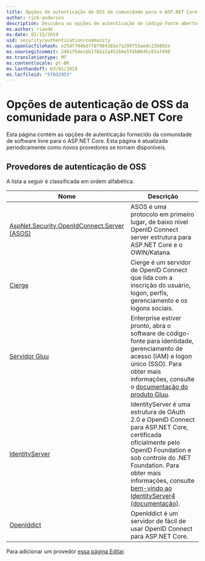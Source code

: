 ```yaml
---
title: Opções de autenticação de OSS da comunidade para o ASP.NET Core
author: rick-anderson
description: Descubra as opções de autenticação de código-fonte aberto para o ASP.NET Core.
ms.author: riande
ms.date: 02/15/2019
uid: security/authentication/community
ms.openlocfilehash: e25df794bdff8f904382e7a299755ae4c23b892e
ms.sourcegitcommit: 24b1f6decbb17bb22a45166e5fdb0845c65af498
ms.translationtype: MT
ms.contentlocale: pt-BR
ms.lasthandoff: 03/01/2019
ms.locfileid: "57032953"
---
```

# <a name="community-oss-authentication-options-for-aspnet-core"></a>Opções de autenticação de OSS da comunidade para o ASP.NET Core

Esta página contém as opções de autenticação fornecido da comunidade de software livre para o ASP.NET Core. Esta página é atualizada periodicamente como novos provedores se tornam disponíveis.

## <a name="oss-authentication-providers"></a>Provedores de autenticação de OSS

A lista a seguir é classificada em ordem alfabética.

| Nome | Descrição |
| ---- | ----------- |
| [AspNet.Security.OpenIdConnect.Server (ASOS)](https://github.com/aspnet-contrib/AspNet.Security.OpenIdConnect.Server) | ASOS é uma protocolo em primeiro lugar, de baixo nível OpenID Connect server estrutura para ASP.NET Core e o OWIN/Katana. |
| [Cierge](https://github.com/pwdless/Cierge) | Cierge é um servidor de OpenID Connect que lida com a inscrição do usuário, logon, perfis, gerenciamento e os logons sociais. |
| [Servidor Gluu](https://gluu.org/) | Enterprise estiver pronto, abra o software de código-fonte para identidade, gerenciamento de acesso (IAM) e logon único (SSO). Para obter mais informações, consulte o [documentação do produto Gluu](https://gluu.org/docs/). |
| [IdentityServer](https://identityserver.io/) | IdentityServer é uma estrutura de OAuth 2.0 e OpenID Connect para ASP.NET Core, certificada oficialmente pelo OpenID Foundation e sob controle do .NET Foundation. Para obter mais informações, consulte [bem-vindo ao IdentityServer4 (documentação)](https://identityserver4.readthedocs.io/en/latest/). |
| [OpenIddict](https://github.com/openiddict/openiddict-core) | OpenIddict é um servidor de fácil de usar OpenID Connect para ASP.NET Core. |

Para adicionar um provedor [essa página Editar](https://github.com/login?return_to=https%3A%2F%2Fgithub.com%2Faspnet%2FDocs%2Fedit%2Fmaster%2Faspnetcore%2Fsecurity%2Fauthentication%2Fcommunity.md).
